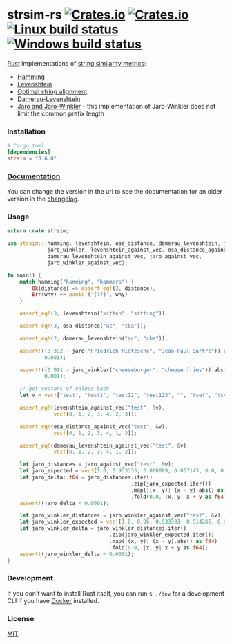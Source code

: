 # strsim-rs [![Crates.io](https://img.shields.io/crates/v/strsim.svg)](https://crates.io/crates/strsim) [![Crates.io](https://img.shields.io/crates/l/strsim.svg?maxAge=2592000)](https://github.com/dguo/strsim-rs/blob/master/LICENSE) [![Linux build status](https://travis-ci.org/dguo/strsim-rs.svg?branch=master)](https://travis-ci.org/dguo/strsim-rs) [![Windows build status](https://ci.appveyor.com/api/projects/status/ggue6i785618a39w?svg=true)](https://ci.appveyor.com/project/dguo/strsim-rs)

[Rust](https://www.rust-lang.org) implementations of [string similarity metrics]:
  - [Hamming]
  - [Levenshtein]
  - [Optimal string alignment]
  - [Damerau-Levenshtein]
  - [Jaro and Jaro-Winkler] - this implementation of Jaro-Winkler does not limit the common prefix length

### Installation
```toml
# Cargo.toml
[dependencies]
strsim = "0.6.0"
```

### [Documentation](https://docs.rs/strsim/)
You can change the version in the url to see the documentation for an older
version in the
[changelog](https://github.com/dguo/strsim-rs/blob/master/CHANGELOG.md).

### Usage
```rust
extern crate strsim;

use strsim::{hamming, levenshtein, osa_distance, damerau_levenshtein, jaro,
             jaro_winkler, levenshtein_against_vec, osa_distance_against_vec,
             damerau_levenshtein_against_vec, jaro_against_vec,
             jaro_winkler_against_vec};

fn main() {
    match hamming("hamming", "hammers") {
        Ok(distance) => assert_eq!(3, distance),
        Err(why) => panic!("{:?}", why)
    }

    assert_eq!(3, levenshtein("kitten", "sitting"));

    assert_eq!(3, osa_distance("ac", "cba"));

    assert_eq!(2, damerau_levenshtein("ac", "cba"));

    assert!((0.392 - jaro("Friedrich Nietzsche", "Jean-Paul Sartre")).abs() <
            0.001);

    assert!((0.911 - jaro_winkler("cheeseburger", "cheese fries")).abs() <
            0.001);

    // get vectors of values back
    let v = vec!["test", "test1", "test12", "test123", "", "tset", "tsvet"];

    assert_eq!(levenshtein_against_vec("test", &v),
               vec![0, 1, 2, 3, 4, 2, 3]);

    assert_eq!(osa_distance_against_vec("test", &v),
               vec![0, 1, 2, 3, 4, 1, 3]);

    assert_eq!(damerau_levenshtein_against_vec("test", &v),
               vec![0, 1, 2, 3, 4, 1, 2]);

    let jaro_distances = jaro_against_vec("test", &v);
    let jaro_expected = vec![1.0, 0.933333, 0.888889, 0.857143, 0.0, 0.916667];
    let jaro_delta: f64 = jaro_distances.iter()
                                        .zip(jaro_expected.iter())
                                        .map(|(x, y)| (x - y).abs() as f64)
                                        .fold(0.0, |x, y| x + y as f64);
    assert!(jaro_delta < 0.0001);

    let jaro_winkler_distances = jaro_winkler_against_vec("test", &v);
    let jaro_winkler_expected = vec![1.0, 0.96, 0.933333, 0.914286, 0.0, 0.925];
    let jaro_winkler_delta = jaro_winkler_distances.iter()
                                 .zip(jaro_winkler_expected.iter())
                                 .map(|(x, y)| (x - y).abs() as f64)
                                 .fold(0.0, |x, y| x + y as f64);
    assert!(jaro_winkler_delta < 0.0001);
}
```

### Development
If you don't want to install Rust itself, you can run `$ ./dev` for a
development CLI if you have [Docker] installed.

### License
[MIT](https://github.com/dguo/strsim-rs/blob/master/LICENSE)

[string similarity metrics]:http://en.wikipedia.org/wiki/String_metric
[Damerau-Levenshtein]:http://en.wikipedia.org/wiki/Damerau%E2%80%93Levenshtein_distance
[Jaro and Jaro-Winkler]:http://en.wikipedia.org/wiki/Jaro%E2%80%93Winkler_distance
[Levenshtein]:http://en.wikipedia.org/wiki/Levenshtein_distance
[Hamming]:http://en.wikipedia.org/wiki/Hamming_distance
[Optimal string alignment]:https://en.wikipedia.org/wiki/Damerau%E2%80%93Levenshtein_distance#Optimal_string_alignment_distance
[Docker]:https://docs.docker.com/engine/installation/

